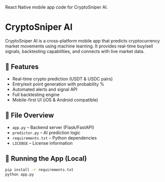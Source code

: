 React Native mobile app code for CryptoSniper AI.
# CryptoSniper AI

CryptoSniper AI is a cross-platform mobile app that predicts cryptocurrency market movements using machine learning. It provides real-time buy/sell signals, backtesting capabilities, and connects with live market data.

## 🔧 Features
- Real-time crypto prediction (USDT & USDC pairs)
- Entry/exit point generation with probability %
- Automated alerts and signal API
- Full backtesting engine
- Mobile-first UI (iOS & Android compatible)

## 📂 File Overview
- `app.py` – Backend server (Flask/FastAPI)
- `predictor.py` – AI prediction logic
- `requirements.txt` – Python dependencies
- `LICENSE` – License information

## 🚀 Running the App (Local)
```bash
pip install -r requirements.txt
python app.py

